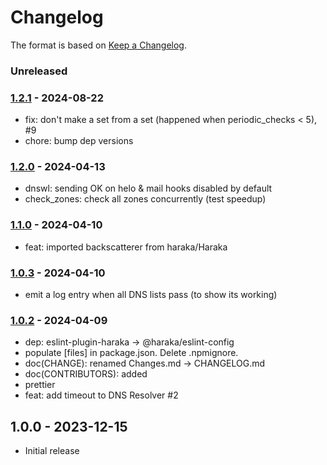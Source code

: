 # Changelog

The format is based on [Keep a Changelog](https://keepachangelog.com/).

### Unreleased

### [1.2.1] - 2024-08-22

- fix: don't make a set from a set (happened when periodic_checks < 5), #9
- chore: bump dep versions

### [1.2.0] - 2024-04-13

- dnswl: sending OK on helo & mail hooks disabled by default
- check_zones: check all zones concurrently (test speedup)

### [1.1.0] - 2024-04-10

- feat: imported backscatterer from haraka/Haraka

### [1.0.3] - 2024-04-10

- emit a log entry when all DNS lists pass (to show its working)

### [1.0.2] - 2024-04-09

- dep: eslint-plugin-haraka -> @haraka/eslint-config
- populate [files] in package.json. Delete .npmignore.
- doc(CHANGE): renamed Changes.md -> CHANGELOG.md
- doc(CONTRIBUTORS): added
- prettier
- feat: add timeout to DNS Resolver #2

## 1.0.0 - 2023-12-15

- Initial release

[1.0.1]: https://github.com/haraka/haraka-plugin-dns-list/releases/tag/1.0.1
[1.0.2]: https://github.com/haraka/haraka-plugin-dns-list/releases/tag/v1.0.2
[1.0.3]: https://github.com/haraka/haraka-plugin-dns-list/releases/tag/v1.0.3
[1.1.0]: https://github.com/haraka/haraka-plugin-dns-list/releases/tag/v1.1.0
[1.2.0]: https://github.com/haraka/haraka-plugin-dns-list/releases/tag/v1.2.0
[1.2.1]: https://github.com/haraka/haraka-plugin-dns-list/releases/tag/v1.2.1
